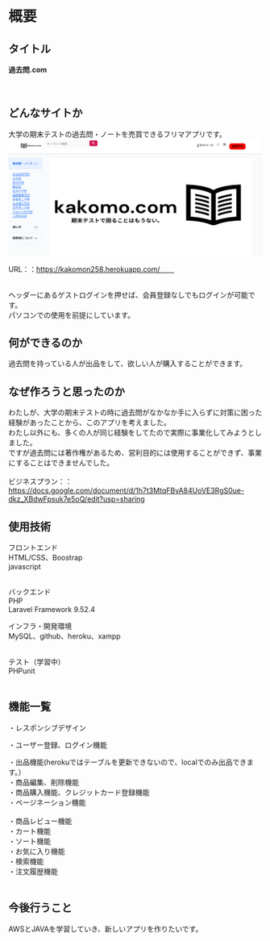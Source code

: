 # 概要
## タイトル
<strong>過去問.com</strong>

<br>

## どんなサイトか
大学の期末テストの過去問・ノートを売買できるフリマアプリです。<br>
![トップページ](https://github.com/kouta222/-.com/blob/master/%E3%82%B9%E3%82%AF%E3%83%AA%E3%83%BC%E3%83%B3%E3%82%B7%E3%83%A7%E3%83%83%E3%83%88%202023-04-02%20224706.png)

URL：：https://kakomon258.herokuapp.com/　　

<br>
ヘッダーにあるゲストログインを押せば、会員登録なしでもログインが可能です。<br>
パソコンでの使用を前提にしています。

## 何ができるのか
過去問を持っている人が出品をして、欲しい人が購入することができます。
<br>
## なぜ作ろうと思ったのか
わたしが、大学の期末テストの時に過去問がなかなか手に入らずに対策に困った経験があったことから、このアプリを考えました。<br>
わたし以外にも、多くの人が同じ経験をしてたので実際に事業化してみようとしました。<br>
ですが過去問には著作権があるため、営利目的には使用することができず、事業にすることはできませんでした。<br>
<br>
ビジネスプラン：：https://docs.google.com/document/d/1h7t3MtqFBvA84UoVE3RgS0ue-dkz_XBdwFpsuk7e5oQ/edit?usp=sharing


## 使用技術
フロントエンド<br>
HTML/CSS、Boostrap<br>
javascript<br><br>

バックエンド<br>
PHP<br>
Laravel Framework 9.52.4<br>

インフラ・開発環境<br>
MySQL、github、heroku、xampp<br><br>

テスト（学習中）<br>
PHPunit<br><br>

## 機能一覧
・レスポンシブデザイン<br>

・ユーザー登録、ログイン機能<br>

・出品機能(herokuではテーブルを更新できないので、localでのみ出品できます。）<br>
・商品編集、削除機能<br>
・商品購入機能、クレジットカード登録機能<br>
・ページネーション機能<br>
<br>
・商品レビュー機能<br>
・カート機能<br>
・ソート機能<br>
・お気に入り機能<br>
・検索機能<br>
・注文履歴機能<br><br>


## 今後行うこと

AWSとJAVAを学習していき、新しいアプリを作りたいです。

